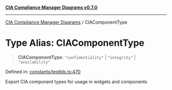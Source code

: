 [**CIA Compliance Manager Diagrams v0.7.0**](../README.md)

***

[CIA Compliance Manager Diagrams](../globals.md) / CIAComponentType

# Type Alias: CIAComponentType

> **CIAComponentType**: `"confidentiality"` \| `"integrity"` \| `"availability"`

Defined in: [constants/testIds.ts:470](https://github.com/Hack23/cia-compliance-manager/blob/0a3ec5feaea6fcd6a9f03fda1b8552f4c9fbfab0/src/constants/testIds.ts#L470)

Export CIA component types for usage in widgets and components

